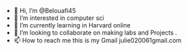 - 👋 Hi, I’m @Belouafi45
- 👀 I’m interested in computer sci
- 🌱 I’m currently learning in Harvard online 
- 💞️ I’m looking to collaborate on making labs and
Projects .
- 📫 How to reach me this is my Gmail julie020061gmail.com

<!---
Belouafi45/Belouafi45 is a ✨ special ✨ repository because its `README.md` (this file) appears on your GitHub profile.
You can click the Preview link to take a look at your changes.
--->
